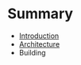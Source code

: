 # Summary

* [Introduction](documentation/Introduction.md)
* [Architecture](documentation/Architecture.md)
* Building

